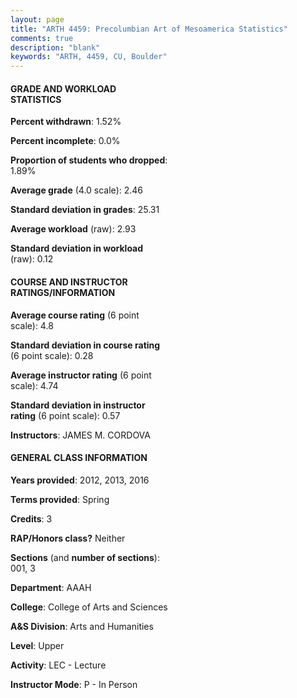 ```yaml
---
layout: page
title: "ARTH 4459: Precolumbian Art of Mesoamerica Statistics"
comments: true
description: "blank"
keywords: "ARTH, 4459, CU, Boulder"
--- 
```

<head>
<script src="https://ajax.googleapis.com/ajax/libs/jquery/2.1.3/jquery.min.js"></script>
<script src="https://dl.dropboxusercontent.com/s/pc42nxpaw1ea4o9/highcharts.js?dl=0"></script>
<!-- <script src="../assets/js/highcharts.js"></script> -->
<style type="text/css">@font-face {
	font-family: "Bebas Neue";
	src: url(https://www.filehosting.org/file/details/544349/BebasNeue%20Regular.otf) format("opentype");
	}
	h1.Bebas { 
		font-family: "Bebas Neue", Verdana, Tahoma;
	}
</style>
</head>
<body>
	<div id="container" style="float: right; width: 45%; height: 88%; margin-left: 2.5%; margin-right: 2.5%;"></div>
	<script language="JavaScript">
		$(document).ready(function() {
		var chart = {type: 'column'};
		var title = {text: 'Grade Distribution'};
		var xAxis = {categories: ['A','B','C','D','F'],crosshair: true};
		var yAxis = {min: 0,title: {text: 'Percentage'}};
		var tooltip = {headerFormat: '<center><b><span style="font-size:20px">{point.key}</span></b></center>',
		               pointFormat: '<td style="padding:0"><b>{point.y:.1f}%</b></td>',
		               footerFormat: '</table>',shared: true,useHTML: true};
		var plotOptions = {column: {pointPadding: 0.0,borderWidth: 0}};  
		var credits = {enabled: false};var series= [{name: 'Percent',data: [5.77,55.77,23.08,11.54,3.85,]}];
		var json = {};
		json.chart = chart;
		json.title = title;
		json.tooltip = tooltip;
		json.xAxis = xAxis;
		json.yAxis = yAxis;  
		json.series = series;
		json.plotOptions = plotOptions;  
		json.credits = credits;
		$('#container').highcharts(json);
	});
	</script>
</body>
			   
#### GRADE AND WORKLOAD STATISTICS

**Percent withdrawn**: 1.52%

**Percent incomplete**: 0.0%

**Proportion of students who dropped**: 1.89%

**Average grade** (4.0 scale): 2.46

**Standard deviation in grades**: 25.31

**Average workload** (raw): 2.93

**Standard deviation in workload** (raw): 0.12

#### COURSE AND INSTRUCTOR RATINGS/INFORMATION

**Average course rating** (6 point scale): 4.8

**Standard deviation in course rating** (6 point scale): 0.28

**Average instructor rating** (6 point scale): 4.74

**Standard deviation in instructor rating** (6 point scale): 0.57

**Instructors**: JAMES M. CORDOVA

#### GENERAL CLASS INFORMATION

**Years provided**: 2012, 2013, 2016

**Terms provided**: Spring

**Credits**: 3

**RAP/Honors class?** Neither

**Sections** (and **number of sections**): 001, 3

**Department**: AAAH

**College**: College of Arts and Sciences

**A&S Division**: Arts and Humanities

**Level**: Upper

**Activity**: LEC - Lecture

**Instructor Mode**: P  - In Person